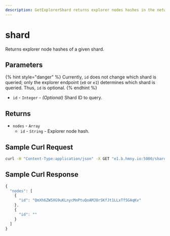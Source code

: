 ```yaml
---
description: GetExplorerShard returns explorer nodes hashes in the network.
---
```


# shard

Returns explorer node hashes of a given shard.

## Parameters

{% hint style="danger" %}
Currently, `id` does not change which shard is queried; only the explorer endpoint \(`e0` or `e1`\) determines which shard is queried. Thus, `id` is optional.
{% endhint %}

* `id` - `Integer` - _\(Optional\)_ Shard ID to query.

## Returns

* `nodes` - `Array`
  * `id` - `String` - Explorer node hash.

## Sample Curl Request

```bash
curl -H "Content-Type:application/json" -X GET "e1.b.hmny.io:5000/shard"
```

## Sample Curl Response

```javascript
{
  "nodes": [
    {
      "id": "QmXh6ZW5XG9uKLnycMnPtuQoAMJ8rSKfJt1LLxTfSGAqKv"
    },
    {
      "id": ""
    }
  ]
}
```

